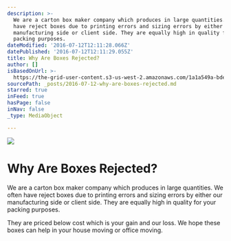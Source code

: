 ```yaml
---
description: >-
  We are a carton box maker company which produces in large quantities. We often
  have reject boxes due to printing errors and sizing errors by either our
  manufacturing side or client side. They are equally high in quality for your
  packing purposes.
dateModified: '2016-07-12T12:11:28.066Z'
datePublished: '2016-07-12T12:11:29.055Z'
title: Why Are Boxes Rejected?
author: []
isBasedOnUrl: >-
  https://the-grid-user-content.s3-us-west-2.amazonaws.com/1a1a549a-bde2-4eb4-82ea-8068019f4c4d.jpg
sourcePath: _posts/2016-07-12-why-are-boxes-rejected.md
starred: true
inFeed: true
hasPage: false
inNav: false
_type: MediaObject

---
```

![](https://the-grid-user-content.s3-us-west-2.amazonaws.com/1a1a549a-bde2-4eb4-82ea-8068019f4c4d.jpg)

# Why Are Boxes Rejected?

We are a carton box maker company which produces in large quantities. We often have reject boxes due to printing errors and sizing errors by either our manufacturing side or client side. They are equally high in quality for your packing purposes.

They are priced below cost which is your gain and our loss. We hope these boxes can help in your house moving or office moving.